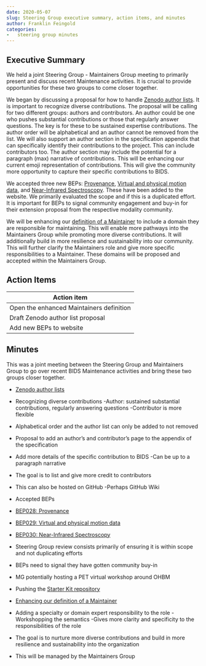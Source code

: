 ```yaml
---
date: 2020-05-07
slug: Steering Group executive summary, action items, and minutes
author: Franklin Feingold
categories:
-   steering group minutes
---
```


<!-- more -->

## Executive Summary

We held a joint Steering Group - Maintainers Group meeting to primarily present and discuss recent Maintenance activities. It is crucial to provide opportunities for these two groups to come closer together.

We began by discussing a proposal for how to handle [Zenodo author lists](https://github.com/bids-standard/bids-specification/issues/66). It is important to recognize diverse contributions. The proposal will be calling for two different groups: authors and contributors. An author could be one who pushes substantial contributions or those that regularly answer questions. The key is for these to be sustained expertise contributions. The author order will be alphabetical and an author cannot be removed from the list. We will also support an author section in the specification appendix that can specifically identify their contributions to the project. This can include contributors too. The author section may include the potential for a paragraph (max) narrative of contributions. This will be enhancing our current emoji representation of contributions. This will give the community more opportunity to capture their specific contributions to BIDS.

We accepted three new BEPs: [Provenance](https://bids.neuroimaging.io/bep028), [Virtual and physical motion data](https://bids.neuroimaging.io/bep029), and [Near-Infrared Spectroscopy](https://bids.neuroimaging.io/bep030). These have been added to the website. We primarily evaluated the scope and if this is a duplicated effort. It is important for BEPs to signal community engagement and buy-in for their extension proposal from the respective modality community.

We will be enhancing our [definition of a Maintainer](https://github.com/bids-standard/bids-specification/pull/467) to include a domain they are responsible for maintaining. This will enable more pathways into the Maintainers Group while promoting more diverse contributions. It will additionally build in more resilience and sustainability into our community. This will further clarify the Maintainers role and give more specific responsibilities to a Maintainer. These domains will be proposed and accepted within the Maintainers Group.

## Action Items

| Action item                              |
| ---------------------------------------- |
| Open the enhanced Maintainers definition |
| Draft Zenodo author list proposal        |
| Add new BEPs to website                  |

## Minutes

This was a joint meeting between the Steering Group and Maintainers Group to go over recent BIDS Maintenance activities and bring these two groups closer together.

-   [Zenodo author lists](https://github.com/bids-standard/bids-specification/issues/66)
-   Recognizing diverse contributions
  -Author: sustained substantial contributions, regularly answering questions
  -Contributor is more flexible
-   Alphabetical order and the author list can only be added to not removed
-   Proposal to add an author’s and contributor’s page to the appendix of the specification

-   Add more details of the specific contribution to BIDS
  -Can be up to a paragraph narrative
-   The goal is to list and give more credit to contributors
-   This can also be hosted on GitHub
  -Perhaps GitHub Wiki

-   Accepted BEPs

-   [BEP028: Provenance](https://bids.neuroimaging.io/bep028)
-   [BEP029: Virtual and physical motion data](https://bids.neuroimaging.io/bep029)
-   [BEP030: Near-Infrared Spectroscopy](https://bids.neuroimaging.io/bep030)
-   Steering Group review consists primarily of ensuring it is within scope and not duplicating efforts
-   BEPs need to signal they have gotten community buy-in

-   MG potentially hosting a PET virtual workshop around OHBM

-   Pushing the [Starter Kit repository](https://github.com/bids-standard/bids-starter-kit)

-   [Enhancing our definition of a Maintainer](https://github.com/bids-standard/bids-specification/pull/467)
-   Adding a specialty or domain expert responsibility to the role
  -Workshopping the semantics
  -Gives more clarity and specificity to the responsibilities of the role
-   The goal is to nurture more diverse contributions and build in more resilience and sustainability into the organization
-   This will be managed by the Maintainers Group
